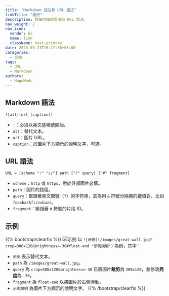 ```yaml
---
title: "Markdown 語法和 URL 語法"
linkTitle: "語法"
description: 詳細地描述語法和 URL 語法。
nav_weight: 2
nav_icon:
  vendor: bs
  name: link
  className: text-primary
date: 2023-03-23T16:17:36+08:00
categories:
  - 文檔
tags:
  - URL
  - Markdown
authors:
  - HugoMods
---
```


## Markdown 語法

```abnf
![alt](url [caption])
```

- `!`：必須以英文感嘆號開始。
- `alt`：替代文本。
- `url`：圖片 URL。
- `caption`：於圖片下方顯示的說明文字，可選。

## URL 語法

```abnf
URL = [scheme ":" "//"] path ["?" query] ["#" fragment]
```

- `scheme`：`http` 或 `https`，對於外部圖片必填。
- `path`：圖片的路徑。
- `query`：緊跟著英文問號（`?`）的字符串，其為用 `&` 符號分隔開的鍵值對，比如 `foo=bar&fizz=buzz`。
- `fragment`：緊跟著 `#` 符號的片段 ID。

## 示例

{{% bootstrap/clearfix %}}
![示例](/images/great-wall.jpg?crop=300x120&brightness=-30#float-end "示例說明") 以 `![示例](/images/great-wall.jpg?crop=300x120&brightness=-30#float-end "示例說明")` 為例，其中：

- `示例` 表示替代文本。
- `path` 為 `/images/great-wall.jpg`。
- `query` 為 `crop=300x120&brightness=-30` 已將圖片**裁剪**為 `300x120`，並修改**亮度**為 `-30`。
- `fragment` 為 `float-end` 以將圖片於右側浮動。
- `示例說明` 為圖片下方顯示的說明文字。
{{% /bootstrap/clearfix %}}
